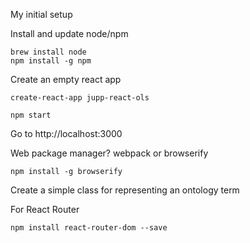 
My initial setup   
      
Install and update node/npm
```
brew install node
npm install -g npm
```

Create an empty react app
```
create-react-app jupp-react-ols
```

```
npm start
```

Go to http://localhost:3000

Web package manager? webpack or browserify

```
npm install -g browserify
```

Create a simple class for representing an ontology term


For React Router

```
npm install react-router-dom --save
```